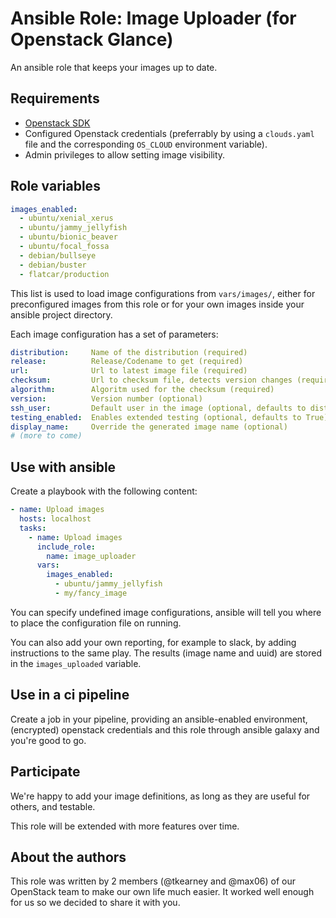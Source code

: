 # Ansible Role: Image Uploader (for Openstack Glance)

An ansible role that keeps your images up to date.

## Requirements

  * [Openstack SDK](https://docs.openstack.org/openstacksdk/latest/user/install.html)
  * Configured Openstack credentials (preferrably by using a `clouds.yaml` file and the corresponding `OS_CLOUD` environment variable).
  * Admin privileges to allow setting image visibility.

## Role variables

```yaml
images_enabled: 
  - ubuntu/xenial_xerus
  - ubuntu/jammy_jellyfish
  - ubuntu/bionic_beaver
  - ubuntu/focal_fossa
  - debian/bullseye
  - debian/buster
  - flatcar/production
```

This list is used to load image configurations from `vars/images/`, either for preconfigured images from this role or for your own images inside your ansible project directory.

Each image configuration has a set of parameters:

```yaml
distribution:     Name of the distribution (required)   
release:          Release/Codename to get (required)   
url:              Url to latest image file (required)
checksum:         Url to checksum file, detects version changes (required)
algorithm:        Algoritm used for the checksum (required)
version:          Version number (optional)
ssh_user:         Default user in the image (optional, defaults to distribution)
testing_enabled:  Enables extended testing (optional, defaults to True)
display_name:     Override the generated image name (optional)
# (more to come)
```

## Use with ansible

Create a playbook with the following content:

```yaml
- name: Upload images
  hosts: localhost
  tasks:
    - name: Upload images
      include_role:
        name: image_uploader
      vars:
        images_enabled:
          - ubuntu/jammy_jellyfish
          - my/fancy_image
```

You can specify undefined image configurations, ansible will tell you where to place the configuration file on running.

You can also add your own reporting, for example to slack, by adding instructions to the same play. The results (image name and uuid) are stored in the `images_uploaded` variable.

## Use in a ci pipeline

Create a job in your pipeline, providing an ansible-enabled environment, (encrypted) openstack credentials and this role through ansible galaxy and you're good to go.

## Participate

We're happy to add your image definitions, as long as they are useful for others, and testable.

This role will be extended with more features over time.

## About the authors

This role was written by 2 members (@tkearney and @max06) of our OpenStack team to make our own life much easier. It worked well enough for us so we decided to share it with you.
